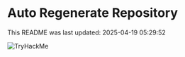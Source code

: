 # Auto Regenerate Repository

This README was last updated: 2025-04-19 05:29:52

 ![TryHackMe](https://tryhackme.com/badge/533634)
